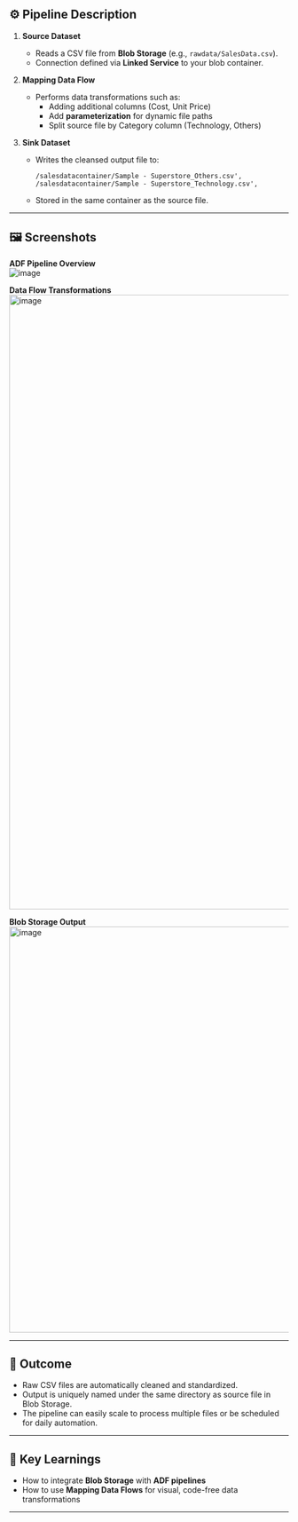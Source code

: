 
## **⚙️ Pipeline Description**
1. **Source Dataset**  
   - Reads a CSV file from **Blob Storage** (e.g., `rawdata/SalesData.csv`).  
   - Connection defined via **Linked Service** to your blob container.  

2. **Mapping Data Flow**  
   - Performs data transformations such as:  
     - Adding additional columns (Cost,  Unit Price)
     - Add **parameterization** for dynamic file paths
     - Split source file by Category column (Technology, Others)
       
3. **Sink Dataset**  
   - Writes the cleansed output file to:  
     ```
     /salesdatacontainer/Sample - Superstore_Others.csv',
     /salesdatacontainer/Sample - Superstore_Technology.csv',
     ```
   - Stored in the same container as the source file.  

---

## **🖼️ Screenshots**
**ADF Pipeline Overview**  
![image](https://github.com/user-attachments/assets/fd20ab76-1081-4ba8-a813-a4ceb5fe8c7e)


**Data Flow Transformations**  
<img width="2193" height="1108" alt="image" src="https://github.com/user-attachments/assets/f95a862a-fe29-4f52-9b39-4c2b3c13ae20" />


**Blob Storage Output**  
<img width="2388" height="732" alt="image" src="https://github.com/user-attachments/assets/71ce1155-1a87-48d7-9296-fa31c6e4b864" />


---

## **🚀 Outcome**
- Raw CSV files are automatically cleaned and standardized.  
- Output is uniquely named under the same directory as source file in Blob Storage.  
- The pipeline can easily scale to process multiple files or be scheduled for daily automation.  

---

## **📄 Key Learnings**
- How to integrate **Blob Storage** with **ADF pipelines**  
- How to use **Mapping Data Flows** for visual, code-free data transformations  


---

